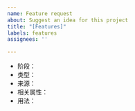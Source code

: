 ```yaml
---
name: Feature request
about: Suggest an idea for this project
title: "[Features]"
labels: features
assignees: ''

---
```


- 阶段：
- 类型：
- 来源：
- 相关属性：
- 用法：

